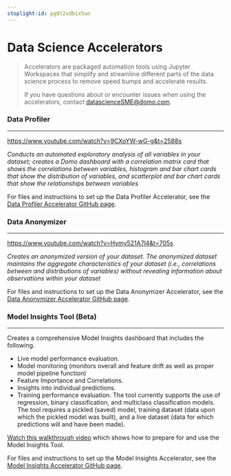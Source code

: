 ```yaml
---
stoplight-id: pg9t2vdbix5un
---
```


# Data Science Accelerators
<!-- theme: info -->

> Accelerators are packaged automation tools using Jupyter Workspaces that simplify and streamline different parts of the data science process to remove speed bumps and accelerate results.
>
> If you have questions about or encounter issues when using the accelerators, contact datascienceSME@domo.com.


### Data Profiler
---
https://www.youtube.com/watch?v=9CXoYW-wG-g&t=2588s

*Conducts an automated exploratory analysis of all variables in your dataset; creates a Domo dashboard with a correlation matrix card that shows the correlations between variables, histogram and bar chart cards that show the distribution of variables, and scatterplot and bar chart cards that show the relationships between variables* 

For files and instructions to set up the Data Profiler Accelerator, see the [Data Profiler Accelerator GitHub page](https://github.com/domoinc/domo-data-science-resources/tree/main/data_science_accelerators/data_profiler). 


### Data Anonymizer
---
https://www.youtube.com/watch?v=Hymy521A7l4&t=705s

*Creates an anonymized version of your dataset. The anonymized dataset maintains the aggregate characteristics of your dataset (i.e., correlations between and distributions of variables) without revealing information about observations within your dataset*

For files and instructions to set up the Data Anonymizer Accelerator, see the [Data Anonymizer Accelerator GitHub page](https://github.com/domoinc/domo-data-science-resources/tree/main/data_science_accelerators/data_anonymizer). 



### Model Insights Tool (Beta)
---
Creates a comprehensive Model Insights dashboard that includes the following.
- Live model performance evaluation.
- Model monitoring (monitors overall and feature drift as well as proper model pipeline function)
- Feature Importance and Correlations.
- Insights into individual predictions.
- Training performance evaluation.
The tool currently supports the use of regression, binary classification, and multiclass classification models.
  The tool requires a pickled (saved) model, training dataset (data upon which the pickled model was built), and a live dataset (data for which predictions will and have been made).

[Watch this walkthrough video](https://drive.google.com/file/d/1C7ssyocGBzC-ahXOCMODI8acta28yPHY/view) which shows how to prepare for and use the Model Insights Tool.

For files and instructions to set up the Model Insights Accelerator, see the [Model Insights Accelerator GitHub page](https://github.com/domoinc/domo-data-science-resources/tree/main/data_science_accelerators/model_insights). 


